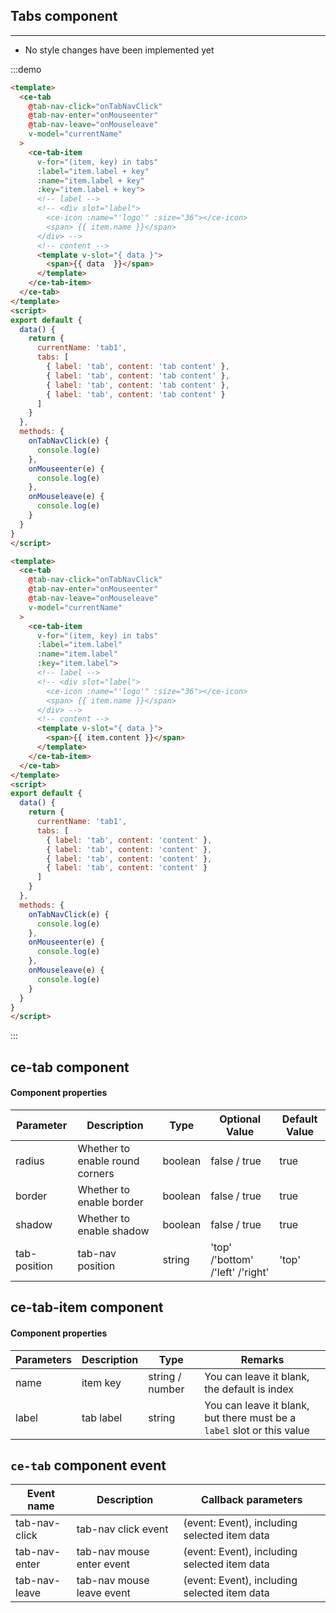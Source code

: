 ## Tabs component

<!-- {.md} -->

---

- No style changes have been implemented yet

:::demo

```html
<template>
  <ce-tab
    @tab-nav-click="onTabNavClick"
    @tab-nav-enter="onMouseenter"
    @tab-nav-leave="onMouseleave"
    v-model="currentName"
  >
    <ce-tab-item
      v-for="(item, key) in tabs"
      :label="item.label + key"
      :name="item.label + key"
      :key="item.label + key">
      <!-- label -->
      <!-- <div slot="label">
        <ce-icon :name="'logo'" :size="36"></ce-icon>
        <span> {{ item.name }}</span>
      </div> -->
      <!-- content -->
      <template v-slot="{ data }">
        <span>{{ data  }}</span>
      </template>
    </ce-tab-item>
  </ce-tab>
</template>
<script>
export default {
  data() {
    return {
      currentName: 'tab1',
      tabs: [
        { label: 'tab', content: 'tab content' },
        { label: 'tab', content: 'tab content' },
        { label: 'tab', content: 'tab content' },
        { label: 'tab', content: 'tab content' }
      ]
    }
  },
  methods: {
    onTabNavClick(e) {
      console.log(e)
    },
    onMouseenter(e) {
      console.log(e)
    },
    onMouseleave(e) {
      console.log(e)
    }
  }
}
</script>
```

```html
<template>
  <ce-tab
    @tab-nav-click="onTabNavClick"
    @tab-nav-enter="onMouseenter"
    @tab-nav-leave="onMouseleave"
    v-model="currentName"
  >
    <ce-tab-item
      v-for="(item, key) in tabs"
      :label="item.label"
      :name="item.label"
      :key="item.label">
      <!-- label -->
      <!-- <div slot="label">
        <ce-icon :name="'logo'" :size="36"></ce-icon>
        <span> {{ item.name }}</span>
      </div> -->
      <!-- content -->
      <template v-slot="{ data }">
        <span>{{ item.content }}</span>
      </template>
    </ce-tab-item>
  </ce-tab>
</template>
<script>
export default {
  data() {
    return {
      currentName: 'tab1',
      tabs: [
        { label: 'tab', content: 'content' },
        { label: 'tab', content: 'content' },
        { label: 'tab', content: 'content' },
        { label: 'tab', content: 'content' }
      ]
    }
  },
  methods: {
    onTabNavClick(e) {
      console.log(e)
    },
    onMouseenter(e) {
      console.log(e)
    },
    onMouseleave(e) {
      console.log(e)
    }
  }
}
</script>
```

:::

## ce-tab component

#### Component properties

<!-- {.md} -->

| Parameter    | Description                     | Type    | Optional Value                   | Default Value |
|--------------|---------------------------------|---------|----------------------------------|---------------|
| radius       | Whether to enable round corners | boolean | false / true                     | true          |
| border       | Whether to enable border        | boolean | false / true                     | true          |
| shadow       | Whether to enable shadow        | boolean | false / true                     | true          |
| tab-position | tab-nav position                | string  | 'top' /'bottom' /'left' /'right' | 'top'         |

## ce-tab-item component

#### Component properties
<!-- {.md} -->

| Parameters | Description | Type            | Remarks                                                                |
|------------|-------------|-----------------|------------------------------------------------------------------------|
| name       | item key    | string / number | You can leave it blank, the default is index                           |
| label      | tab label   | string          | You can leave it blank, but there must be a `label` slot or this value |

## `ce-tab` component event

<!-- {.md} -->

| Event name    | Description               | Callback parameters                          |
|---------------|---------------------------|----------------------------------------------|
| tab-nav-click | tab-nav click event       | (event: Event), including selected item data |
| tab-nav-enter | tab-nav mouse enter event | (event: Event), including selected item data |
| tab-nav-leave | tab-nav mouse leave event | (event: Event), including selected item data |
